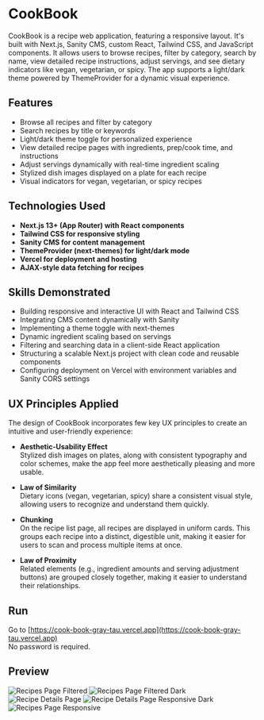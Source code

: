 # CookBook

CookBook is a recipe web application, featuring a responsive layout. It's built with Next.js, Sanity CMS, custom React, Tailwind CSS, and JavaScript components.
It allows users to browse recipes, filter by category, search by name, view detailed recipe instructions, adjust servings, and see dietary indicators like vegan, vegetarian, or spicy. The app supports a light/dark theme powered by ThemeProvider for a dynamic visual experience.

## Features

- Browse all recipes and filter by category
- Search recipes by title or keywords
- Light/dark theme toggle for personalized experience
- View detailed recipe pages with ingredients, prep/cook time, and instructions
- Adjust servings dynamically with real-time ingredient scaling
- Stylized dish images displayed on a plate for each recipe
- Visual indicators for vegan, vegetarian, or spicy recipes

## Technologies Used

- **Next.js 13+ (App Router) with React components**
- **Tailwind CSS for responsive styling**
- **Sanity CMS for content management**
- **ThemeProvider (next-themes) for light/dark mode**
- **Vercel for deployment and hosting**
- **AJAX-style data fetching for recipes**

## Skills Demonstrated

- Building responsive and interactive UI with React and Tailwind CSS
- Integrating CMS content dynamically with Sanity
- Implementing a theme toggle with next-themes
- Dynamic ingredient scaling based on servings
- Filtering and searching data in a client-side React application
- Structuring a scalable Next.js project with clean code and reusable components
- Configuring deployment on Vercel with environment variables and Sanity CORS settings

## UX Principles Applied

The design of CookBook incorporates few key UX principles to create an intuitive and user-friendly experience:

- **Aesthetic-Usability Effect**  
Stylized dish images on plates, along with consistent typography and color schemes, make the app feel more aesthetically pleasing and more usable.

- **Law of Similarity**  
Dietary icons (vegan, vegetarian, spicy) share a consistent visual style, allowing users to recognize and understand them quickly.

- **Chunking**  
On the recipe list page, all recipes are displayed in uniform cards. This groups each recipe into a distinct, digestible unit, making it easier for users to scan and process multiple items at once.

- **Law of Proximity**  
Related elements (e.g., ingredient amounts and serving adjustment buttons) are grouped closely together, making it easier to understand their relationships.

## Run

Go to [https://cook-book-gray-tau.vercel.app](https://cook-book-gray-tau.vercel.app)  
No password is required.

## Preview

![Recipes Page Filtered](public/icons/sc1.png)
![Recipes Page Filtered Dark](public/icons/sc2.png)
![Recipe Details Page](public/icons/sc3.png)
![Recipe Details Page Responsive Dark](public/icons/sc4.png)
![Recipes Page Responsive](public/icons/sc5.png)